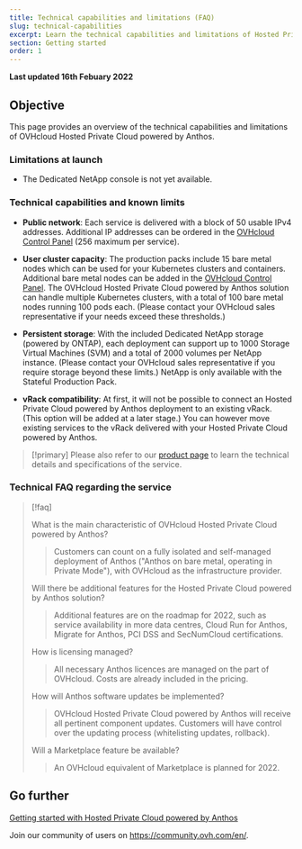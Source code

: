 ```yaml
---
title: Technical capabilities and limitations (FAQ)
slug: technical-capabilities
excerpt: Learn the technical capabilities and limitations of Hosted Private Cloud powered by Anthos
section: Getting started
order: 1
---
```


**Last updated 16th Febuary 2022**

## Objective

This page provides an overview of the technical capabilities and limitations of OVHcloud Hosted Private Cloud powered by Anthos.

### Limitations at launch

- The Dedicated NetApp console is not yet available.

### Technical capabilities and known limits

- **Public network**: Each service is delivered with a block of 50 usable IPv4 addresses. Additional IP addresses can be ordered in the [OVHcloud Control Panel](https://www.ovh.com/auth/?action=gotomanager&from=https://www.ovh.ie/&ovhSubsidiary=ie) (256 maximum per service).

- **User cluster capacity**: The production packs include 15 bare metal nodes which can be used for your Kubernetes clusters and containers. Additional bare metal nodes can be added in the [OVHcloud Control Panel](https://www.ovh.com/auth/?action=gotomanager&from=https://www.ovh.ie/&ovhSubsidiary=ie). The OVHcloud Hosted Private Cloud powered by Anthos solution can handle multiple Kubernetes clusters, with a total of 100 bare metal nodes running 100 pods each. (Please contact your OVHcloud sales representative if your needs exceed these thresholds.)

- **Persistent storage**: With the included Dedicated NetApp storage (powered by ONTAP), each deployment can support up to 1000 Storage Virtual Machines (SVM) and a total of 2000 volumes per NetApp instance. (Please contact your OVHcloud sales representative if you require storage beyond these limits.) NetApp is only available with the Stateful Production Pack.

- **vRack compatibility**: At first, it will not be possible to connect an Hosted Private Cloud powered by Anthos deployment to an existing vRack. (This option will be added at a later stage.) You can however move existing services to the vRack delivered with your Hosted Private Cloud powered by Anthos.

> [!primary]
> Please also refer to our [product page](https://www.ovhcloud.com/en-ie/hosted-private-cloud/anthos/) to learn the technical details and specifications of the service.
>

### Technical FAQ regarding the service

> [!faq]
>
> What is the main characteristic of OVHcloud Hosted Private Cloud powered by Anthos?
>> Customers can count on a fully isolated and self-managed deployment of Anthos ("Anthos on bare metal, operating in Private Mode"), with OVHcloud as the infrastructure provider.
>
> Will there be additional features for the Hosted Private Cloud powered by Anthos solution?
>> Additional features are on the roadmap for 2022, such as service availability in more data centres, Cloud Run for Anthos, Migrate for Anthos, PCI DSS and SecNumCloud certifications.
>
> How is licensing managed?
>> All necessary Anthos licences are managed on the part of OVHcloud. Costs are already included in the pricing.
>
> How will Anthos software updates be implemented?
>> OVHcloud Hosted Private Cloud powered by Anthos will receive all pertinent component updates. Customers will have control over the updating process (whitelisting updates, rollback).
>
> Will a Marketplace feature be available?
>> An OVHcloud equivalent of Marketplace is planned for 2022.

## Go further

[Getting started with Hosted Private Cloud powered by Anthos](../control-panel-first-steps/)

Join our community of users on <https://community.ovh.com/en/>.